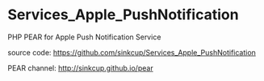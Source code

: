 Services_Apple_PushNotification
===============================

PHP PEAR for Apple Push Notification Service

source code:
https://github.com/sinkcup/Services_Apple_PushNotification

PEAR channel:
http://sinkcup.github.io/pear
